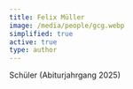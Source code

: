 ```yaml
---
title: Felix Müller
image: /media/people/gcg.webp
simplified: true
active: true
type: author
---
```

Schüler (Abiturjahrgang 2025)
